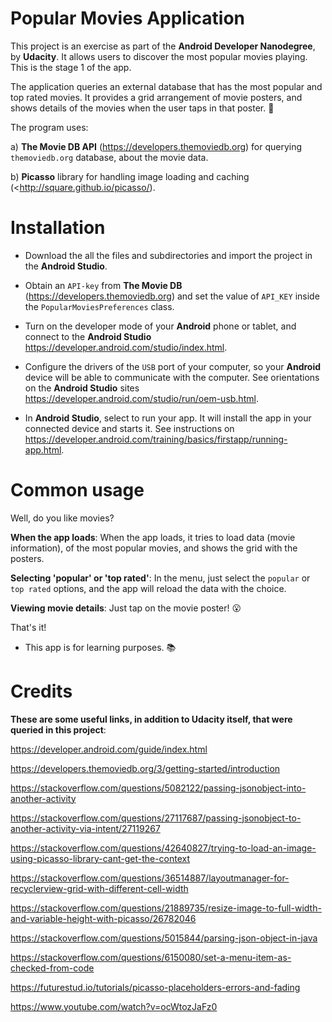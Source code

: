 # Popular Movies Application

This project is an exercise as part of the **Android Developer Nanodegree**, by **Udacity**. It allows users to discover the most popular movies playing. This is the stage 1 of the app.

The application queries an external database that has the most popular and top rated movies. It provides a grid arrangement of movie posters, and shows details of the movies when the user taps in that poster. 🎥

The program uses:

a) **The Movie DB API** (<https://developers.themoviedb.org>) for querying `themoviedb.org` database, about the movie data.

b) **Picasso** library for handling image loading and caching (<http://square.github.io/picasso/).


# Installation

* Download the all the files and subdirectories and import the project in the **Android Studio**.

* Obtain an `API-key` from **The Movie DB** (<https://developers.themoviedb.org>) and set the value of `API_KEY` inside the `PopularMoviesPreferences` class.

* Turn on the developer mode of your **Android** phone or tablet, and connect to the **Android Studio** <https://developer.android.com/studio/index.html>.

* Configure the drivers of the `USB` port of your computer, so your **Android** device will be able to communicate with the computer. See orientations on the **Android Studio** sites <https://developer.android.com/studio/run/oem-usb.html>.

* In **Android Studio**, select to run your app. It will install the app in your connected device and starts it. See instructions on <https://developer.android.com/training/basics/firstapp/running-app.html>.


# Common usage

Well, do you like movies?

**When the app loads**: When the app loads, it tries to load data (movie information), of the most popular movies, and shows the grid with the posters.

**Selecting 'popular' or 'top rated'**: In the menu, just select the `popular` or `top rated` options, and the app will reload the data with the choice.

**Viewing movie details**: Just tap on the movie poster! 😮

That's it!


* This app is for learning purposes. 📚


# Credits

**These are some useful links, in addition to Udacity itself, that were queried in this project**:

https://developer.android.com/guide/index.html

https://developers.themoviedb.org/3/getting-started/introduction

https://stackoverflow.com/questions/5082122/passing-jsonobject-into-another-activity

https://stackoverflow.com/questions/27117687/passing-jsonobject-to-another-activity-via-intent/27119267

https://stackoverflow.com/questions/42640827/trying-to-load-an-image-using-picasso-library-cant-get-the-context

https://stackoverflow.com/questions/36514887/layoutmanager-for-recyclerview-grid-with-different-cell-width

https://stackoverflow.com/questions/21889735/resize-image-to-full-width-and-variable-height-with-picasso/26782046

https://stackoverflow.com/questions/5015844/parsing-json-object-in-java

https://stackoverflow.com/questions/6150080/set-a-menu-item-as-checked-from-code

https://futurestud.io/tutorials/picasso-placeholders-errors-and-fading

https://www.youtube.com/watch?v=ocWtozJaFz0

